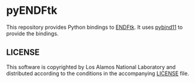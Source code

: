 # pyENDFtk
This repository provides Python bindings to [ENDFtk](https://github.com/njoy/ENDFtk). It uses [pybind11](https://github.com/pybind/pybind11) to provide the bindings. 


## LICENSE
This software is copyrighted by Los Alamos National Laboratory and distributed according to the conditions in the accompanying [LICENSE](LICENSE) file. 

